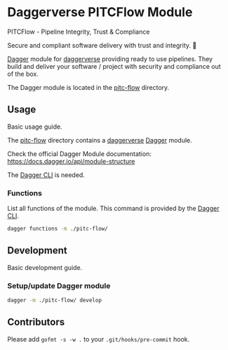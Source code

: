 # Daggerverse PITCFlow Module

PITCFlow - Pipeline Integrity, Trust & Compliance

Secure and compliant software delivery with trust and integrity. 🚀

[Dagger](https://dagger.io/) module for [daggerverse](https://daggerverse.dev/) providing ready to use pipelines.
They build and deliver your software / project with security and compliance out of the box.

The Dagger module is located in the [pitc-flow](./pitc-flow/) directory.

## Usage

Basic usage guide.

The [pitc-flow](./pitc-flow/) directory contains a [daggerverse](https://daggerverse.dev/) [Dagger](https://dagger.io/) module.

Check the official Dagger Module documentation: https://docs.dagger.io/api/module-structure

The [Dagger CLI](https://docs.dagger.io/cli) is needed.

### Functions

List all functions of the module. This command is provided by the [Dagger CLI](https://docs.dagger.io/reference/cli/).

```bash
dagger functions -m ./pitc-flow/
```

## Development

Basic development guide.

### Setup/update Dagger module

```bash
dagger -m ./pitc-flow/ develop
```

## Contributors

Please add `gofmt -s -w .` to your `.git/hooks/pre-commit` hook.
